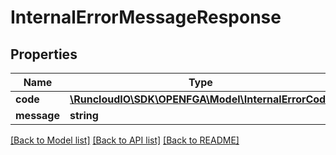# InternalErrorMessageResponse

## Properties
Name | Type | Description | Notes
------------ | ------------- | ------------- | -------------
**code** | [**\RuncloudIO\SDK\OPENFGA\Model\InternalErrorCode**](InternalErrorCode.md) |  | [optional] 
**message** | **string** |  | [optional] 

[[Back to Model list]](../../README.md#documentation-for-models) [[Back to API list]](../../README.md#documentation-for-api-endpoints) [[Back to README]](../../README.md)

